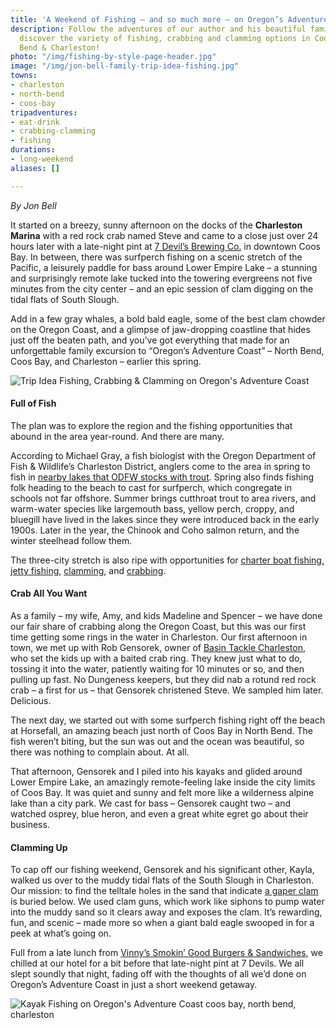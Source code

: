 ```yaml
---
title: 'A Weekend of Fishing – and so much more – on Oregon’s Adventure Coast '
description: Follow the adventures of our author and his beautiful family as they
  discover the variety of fishing, crabbing and clamming options in Coos Bay, North
  Bend & Charleston!
photo: "/img/fishing-by-style-page-header.jpg"
image: "/img/jon-bell-family-trip-idea-fishing.jpg"
towns:
- charleston
- north-bend
- coos-bay
tripadventures:
- eat-drink
- crabbing-clamming
- fishing
durations:
- long-weekend
aliases: []

---
```

_By Jon Bell_

It started on a breezy, sunny afternoon on the docks of the **Charleston Marina** with a red rock crab named Steve and came to a close just over 24 hours later with a late-night pint at [7 Devil’s Brewing Co.](https://www.7devilsbrewery.com/#/) in downtown Coos Bay. In between, there was surfperch fishing on a scenic stretch of the Pacific, a leisurely paddle for bass around Lower Empire Lake – a stunning and surprisingly remote lake tucked into the towering evergreens not five minutes from the city center – and an epic session of clam digging on the tidal flats of South Slough.

Add in a few gray whales, a bold bald eagle, some of the best clam chowder on the Oregon Coast, and a glimpse of jaw-dropping coastline that hides just off the beaten path, and you’ve got everything that made for an unforgettable family excursion to “Oregon’s Adventure Coast” – North Bend, Coos Bay, and Charleston – earlier this spring.

![Trip Idea Fishing, Crabbing & Clamming on Oregon's Adventure Coast](/img/fishing-tripideas-collage.jpg)

#### **Full of Fish**

The plan was to explore the region and the fishing opportunities that abound in the area year-round. And there are many.

According to Michael Gray, a fish biologist with the Oregon Department of Fish & Wildlife’s Charleston District, anglers come to the area in spring to fish in [nearby lakes that ODFW stocks with trout](https://www.oregonsadventurecoast.com/tripideas/fresh-water-fishing-options-by-body-of-water/). Spring also finds fishing folk heading to the beach to cast for surfperch, which congregate in schools not far offshore. Summer brings cutthroat trout to area rivers, and warm-water species like largemouth bass, yellow perch, croppy, and bluegill have lived in the lakes since they were introduced back in the early 1900s. Later in the year, the Chinook and Coho salmon return, and the winter steelhead follow them.

The three-city stretch is also ripe with opportunities for [charter boat fishing, jetty fishing](https://www.oregonsadventurecoast.com/fishing-by-style/), [clamming](https://www.oregonsadventurecoast.com/clamming/), and [crabbing](https://www.oregonsadventurecoast.com/crabbing-clamming/).

#### Crab All You Want

As a family – my wife, Amy, and kids Madeline and Spencer – we have done our fair share of crabbing along the Oregon Coast, but this was our first time getting some rings in the water in Charleston. Our first afternoon in town, we met up with Rob Gensorek, owner of [Basin Tackle Charleston](https://www.basintackle.net/), who set the kids up with a baited crab ring. They knew just what to do, tossing it into the water, patiently waiting for 10 minutes or so, and then pulling up fast. No Dungeness keepers, but they did nab a rotund red rock crab – a first for us – that Gensorek christened Steve. We sampled him later. Delicious.

The next day, we started out with some surfperch fishing right off the beach at Horsefall, an amazing beach just north of Coos Bay in North Bend. The fish weren’t biting, but the sun was out and the ocean was beautiful, so there was nothing to complain about. At all.

That afternoon, Gensorek and I piled into his kayaks and glided around Lower Empire Lake, an amazingly remote-feeling lake inside the city limits of Coos Bay. It was quiet and sunny and felt more like a wilderness alpine lake than a city park. We cast for bass – Gensorek caught two – and watched osprey, blue heron, and even a great white egret go about their business.

#### Clamming Up

To cap off our fishing weekend, Gensorek and his significant other, Kayla, walked us over to the muddy tidal flats of the South Slough in Charleston. Our mission: to find the telltale holes in the sand that indicate [a gaper clam](https://www.oregonsadventurecoast.com/clamming/) is buried below. We used clam guns, which work like siphons to pump water into the muddy sand so it clears away and exposes the clam. It’s rewarding, fun, and scenic – made more so when a giant bald eagle swooped in for a peek at what’s going on.

Full from a late lunch from [Vinny’s Smokin’ Good Burgers & Sandwiches](https://www.vinnyssmokinburgers.com/), we chilled at our hotel for a bit before that late-night pint at 7 Devils. We all slept soundly that night, fading off with the thoughts of all we’d done on Oregon’s Adventure Coast in just a short weekend getaway.

![Kayak Fishing on Oregon's Adventure Coast coos bay, north bend, charleston](/img/jon-bell-kayak-fishing.jpg)